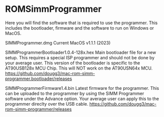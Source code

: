 # ROMSimmProgrammer

Here you will find the software that is required to use the programmer. This includes the bootloader, firmware and the software to run on Windows or MacOS.

SIMMProgrammer.dmg
Current MacOS v1.1.1 (2023)

SIMMProgrammerBootloader1.0.4-128x.hex
Main bootloader file for a new setup. This requires a special ISP programmer and should not be done by your average user. This version of the bootloader is specific to the AT90USB128x MCU Chip. This will NOT work on the AT90USN64x MCU.
https://github.com/dougg3/mac-rom-simm-programmer.bootloader/releases

SIMMProgrammerFirmware1.4.bin
Latest firmware for the programmer. This can be uploaded to the programmer by using the SIMM Programmer software under the Advance option. Your average user can apply this to the programmer direclty over the USB cable.
https://github.com/dougg3/mac-rom-simm-programmer/releases

